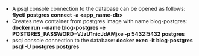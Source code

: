 - A psql console connection to the database can be opened as follows:
	**flyctl postgres connect -a <app_name-db>**
- Creates new container from postgres image with name blog-postgres:
	**docker run --name blog-postgres -e POSTGRES_PASSWORD=VJzU1nicJdAMjxe -p 5432:5432 postgres**
- psql console connection to the database:
	**docker exec -it blog-postgres psql -U postgres postgres**
